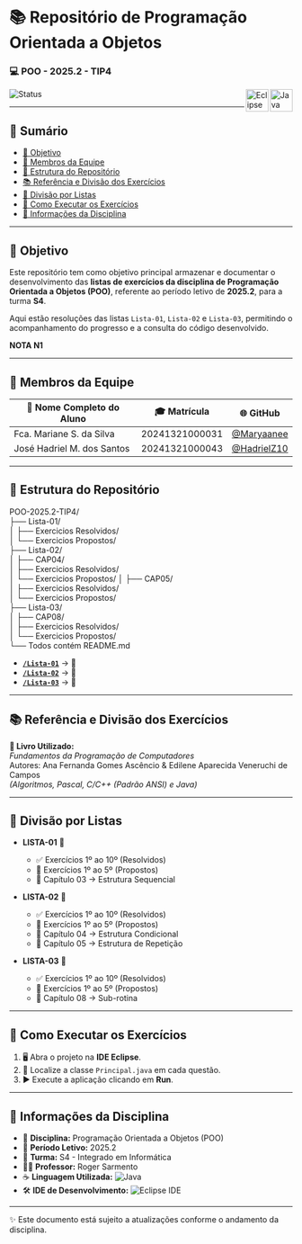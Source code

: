 # 📚 Repositório de Programação Orientada a Objetos
### 💻 POO - 2025.2 - TIP4  

<img align="right" src="https://cdn.jsdelivr.net/gh/devicons/devicon/icons/java/java-original.svg" width="40" alt="Java logo"/>
<img align="right" src="https://cdn.jsdelivr.net/gh/devicons/devicon/icons/eclipse/eclipse-original.svg" width="40" alt="Eclipse IDE logo"/>


![Status](https://img.shields.io/badge/Status-%20Concluído-green)

---

## 📑 Sumário
- [🎯 Objetivo](#-objetivo)  
- [👥 Membros da Equipe](#-membros-da-equipe)  
- [📂 Estrutura do Repositório](#-estrutura-do-repositório)  
- [📚 Referência e Divisão dos Exercícios](#-referência-e-divisão-dos-exercícios)  
- [📒 Divisão por Listas](#-divisão-por-listas)  
- [🚀 Como Executar os Exercícios](#-como-executar-os-exercícios)  
- [📌 Informações da Disciplina](#-informações-da-disciplina)  

---

## 🎯 Objetivo

Este repositório tem como objetivo principal armazenar e documentar o desenvolvimento das **listas de exercícios da disciplina de Programação Orientada a Objetos (POO)**, referente ao período letivo de **2025.2**, para a turma **S4**.  

Aqui estão resoluções das listas `Lista-01`, `Lista-02` e `Lista-03`, permitindo o acompanhamento do progresso e a consulta do código desenvolvido.

**NOTA N1**

---

## 👥 Membros da Equipe

| 🧑 Nome Completo do Aluno      | 🎓 Matrícula      | 🌐 GitHub |
| ------------------------------ | ---------------- | --------- |
| Fca. Mariane S. da Silva       | 20241321000031   | [@Maryaanee](https://github.com/Maryaanee) |
| José Hadriel M. dos Santos     | 20241321000043   | [@HadrielZ10](https://github.com/HadrielZ10) |

---

## 📂 Estrutura do Repositório

POO-2025.2-TIP4/  
├── Lista-01/  
│   ├── Exercicios Resolvidos/  
│   └── Exercicios Propostos/  
├── Lista-02/  
│   ├── CAP04/  
│       ├── Exercicios Resolvidos/  
│       └── Exercicios Propostos/ 
│   ├── CAP05/  
│       ├── Exercicios Resolvidos/  
│       └── Exercicios Propostos/    
├── Lista-03/  
│   ├── CAP08/  
│       ├── Exercicios Resolvidos/  
│       └── Exercicios Propostos/     
└── Todos contém README.md 

- **[`/Lista-01`](./Lista-01/)** → 📘  
- **[`/Lista-02`](./Lista-02/)** → 📗   
- **[`/Lista-03`](./Lista-03/)** → 📙   

---

## 📚 Referência e Divisão dos Exercícios

**📖 Livro Utilizado:**  
*Fundamentos da Programação de Computadores*  
Autores: Ana Fernanda Gomes Ascêncio & Edilene Aparecida Veneruchi de Campos  
*(Algoritmos, Pascal, C/C++ (Padrão ANSI) e Java)*  

---

## 📒 Divisão por Listas

- **LISTA-01** 📝  
  - ✅ Exercícios 1º ao 10º (Resolvidos)  
  - 🧩 Exercícios 1º ao 5º (Propostos)  
  - 📘 Capítulo 03 → Estrutura Sequencial  

- **LISTA-02** 📝  
  - ✅ Exercícios 1º ao 10º (Resolvidos)  
  - 🧩 Exercícios 1º ao 5º (Propostos)  
  - 📗 Capítulo 04 → Estrutura Condicional  
  - 📗 Capítulo 05 → Estrutura de Repetição  

- **LISTA-03** 📝  
  - ✅ Exercícios 1º ao 10º (Resolvidos)
  - 🧩 Exercícios 1º ao 5º (Propostos)  
  - 📙 Capítulo 08 → Sub-rotina  

---

## 🚀 Como Executar os Exercícios
 
1. 🖥️ Abra o projeto na **IDE Eclipse**.  
2. 🔎 Localize a classe `Principal.java` em cada questão.  
3. ▶️ Execute a aplicação clicando em **Run**.  

---

## 📌 Informações da Disciplina

- 📘 **Disciplina:** Programação Orientada a Objetos (POO)  
- 📅 **Período Letivo:** 2025.2  
- 🏫 **Turma:** S4 - Integrado em Informática  
- 👨‍🏫 **Professor:** Roger Sarmento  
- ☕ **Linguagem Utilizada:** ![Java](https://img.shields.io/badge/Java-%23ED8B00.svg?style=for-the-badge&logo=openjdk&logoColor=white)  
- 🛠️ **IDE de Desenvolvimento:** ![Eclipse IDE](https://img.shields.io/badge/Eclipse%20IDE-2C2255.svg?style=for-the-badge&logo=eclipse&logoColor=white)  

---

✨ Este documento está sujeito a atualizações conforme o andamento da disciplina.
